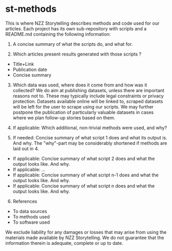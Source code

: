 # st-methods

This is where NZZ Storytelling describes methods and code used for our articles. 
Each project has its own sub-repository with scripts and a README.md containing the following information:

1. A concise summary of what the scripts do, and what for. 

2. Which articles present results generated with those scripts ?
  * Title+Link
  * Publication date
  * Concise summary
  
3. Which data was used, where does it come from and how was it collected? We do aim at publishing datasets, unless there are important reasons not to. These may typically include legal constraints or privacy protection. Datasets available online will be linked to, scraped datasets will be left for the user to scrape using our scripts. We may further postpone the publication of particularly valuable datasets in cases where we plan follow-up stories based on them. 

4. If applicable: Which additional, non-trivial methods were used, and why?

5. If needed: Concise summary of what script 1 does and what its output is. And why. The "why"-part may be considerably shortened if methods are laid out in 4.
  * If applicable: Concise summary of what script 2 does and what the output looks like. And why.
  * If applicable: ...
  * If applicable: Concise summary of what script n-1 does and what the output looks like. And why.
  * If applicable: Concise summary of what script n does and what the output looks like. And why.
  
6. References
  * To data sources
  * To methods used
  * To software used

We exclude liability for any damages or losses that may arise from using the materials made available by NZZ Storytelling. We do not guarantee that the information therein is adequate, complete or up to date.

